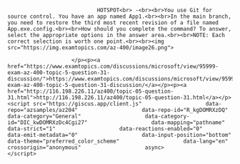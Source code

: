 <p class="card-text">
							
								HOTSPOT<br> -<br><br>You use Git for source control. You have an app named App1.<br><br>In the main branch, you need to restore the third most recent revision of a file named App.exe.config.<br><br>How should you complete the command? To answer, select the appropriate options in the answer area.<br><br>NOTE: Each correct selection is worth one point.<br><br><img src="https://img.examtopics.com/az-400/image26.png">
							
						</p><p><a href="https://www.examtopics.com/discussions/microsoft/view/95999-exam-az-400-topic-5-question-31-discussion/">https://www.examtopics.com/discussions/microsoft/view/95999-exam-az-400-topic-5-question-31-discussion/</a></p><p><a href="http://116.198.226.11/az400/topic-05-question-31.html">http://116.198.226.11/az400/topic-05-question-31.html</a></p><script src="https://giscus.app/client.js"                    data-repo="azsamples/az204"                    data-repo-id="R_kgDOMRXzDQ"                    data-category="General"                    data-category-id="DIC_kwDOMRXzDc4Cgi27"                    data-mapping="pathname"                    data-strict="1"                    data-reactions-enabled="0"                    data-emit-metadata="0"                    data-input-position="bottom"                    data-theme="preferred_color_scheme"                    data-lang="en"                    crossorigin="anonymous"                    async>                    </script>